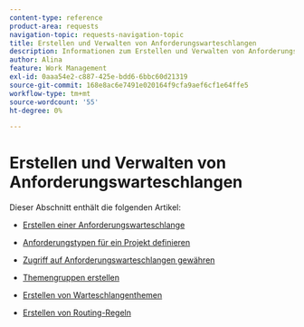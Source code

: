 ```yaml
---
content-type: reference
product-area: requests
navigation-topic: requests-navigation-topic
title: Erstellen und Verwalten von Anforderungswarteschlangen
description: Informationen zum Erstellen und Verwalten von Anforderungswarteschlangen in Adobe Workfront finden Sie in den folgenden Artikeln.
author: Alina
feature: Work Management
exl-id: 0aaa54e2-c887-425e-bdd6-6bbc60d21319
source-git-commit: 168e8ac6e7491e020164f9cfa9aef6cf1e64ffe5
workflow-type: tm+mt
source-wordcount: '55'
ht-degree: 0%

---
```


# Erstellen und Verwalten von Anforderungswarteschlangen

Dieser Abschnitt enthält die folgenden Artikel:

* [Erstellen einer Anforderungswarteschlange](../../../manage-work/requests/create-and-manage-request-queues/create-request-queue.md)
* [Anforderungstypen für ein Projekt definieren](../../../manage-work/requests/create-and-manage-request-queues/define-request-types-for-project.md)
* [Zugriff auf Anforderungswarteschlangen gewähren](../../../manage-work/requests/create-and-manage-request-queues/provide-access-to-request-queues.md)
* [Themengruppen erstellen](../../../manage-work/requests/create-and-manage-request-queues/create-topic-groups.md)
* [Erstellen von Warteschlangenthemen](../../../manage-work/requests/create-and-manage-request-queues/create-queue-topics.md)
* [Erstellen von Routing-Regeln](../../../manage-work/requests/create-and-manage-request-queues/create-routing-rules.md)

   <!--
  <li><a href="../../../manage-work/requests/create-and-manage-request-queues/queue-details-tab-overview.md" class="MCXref xref" xrefformat="{para}">Overview of the Queue Details tab in a project</a> </li>
  -->
